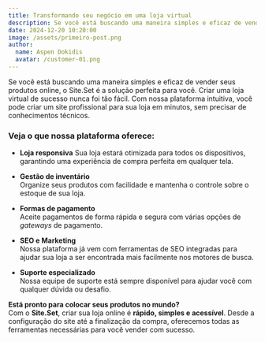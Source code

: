 ```yaml
---
title: Transformando seu negócio em uma loja virtual
description: Se você está buscando uma maneira simples e eficaz de vender seus produtos online, o Site.Set é a solução perfeita para você.
date: 2024-12-20 10:20:00
image: /assets/primeiro-post.png
author:
  name: Aspen Dokidis
  avatar: /customer-01.png
---
```


Se você está buscando uma maneira simples e eficaz de vender seus produtos online, o Site.Set é a solução perfeita para você.
Criar uma loja virtual de sucesso nunca foi tão fácil. Com nossa plataforma intuitiva, você pode criar um site profissional para sua loja em minutos, sem precisar de conhecimentos técnicos.

### Veja o que nossa plataforma oferece:

- **Loja responsiva**
  Sua loja estará otimizada para todos os dispositivos, garantindo uma experiência de compra perfeita em qualquer tela.

- **Gestão de inventário**  
  Organize seus produtos com facilidade e mantenha o controle sobre o estoque de sua loja.

- **Formas de pagamento**  
  Aceite pagamentos de forma rápida e segura com várias opções de _gateways_ de pagamento.

- **SEO e Marketing**  
  Nossa plataforma já vem com ferramentas de SEO integradas para ajudar sua loja a ser encontrada mais facilmente nos motores de busca.

- **Suporte especializado**  
  Nossa equipe de suporte está sempre disponível para ajudar você com qualquer dúvida ou desafio.

**Está pronto para colocar seus produtos no mundo?**  
Com o **Site.Set**, criar sua loja online é **rápido, simples e acessível**. Desde a configuração do site até a finalização da compra, oferecemos todas as ferramentas necessárias para você vender com sucesso.
